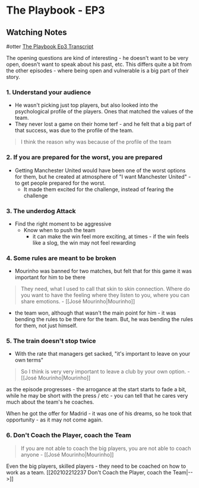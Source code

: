 # The Playbook - EP3  

## Watching Notes
#otter [The Playbook Ep3 Transcript](https://otter.ai/u/yNWrZpR7AFEb4dA8jUfYAR2g4JE?f=%2Fmy-notes)

The opening questions are kind of interesting - he doesn't want to be very open, doesn't want to speak about his past, etc. This differs quite a bit from the other episodes - where being open and vulnerable is a big part of their story.

### 1. Understand your audience
- He wasn't picking just top players, but also looked into the psychological profile of the players. Ones that matched the values of the team. 
- They never lost a game on their home terf - and he felt that a big part of that success, was due to the profile of the team. 

> I think the reason why was because of the profile of the team

### 2. If you are prepared for the worst, you are prepared
- Getting Manchester United would have been one of the worst options for them, but he created at atmosphere of "I want Manchester United" - to get people prepared for the worst.  
	- It made them excited for the challenge, instead of fearing the challenge 

### 3. The underdog Attack
- Find the right moment to be aggressive 
	- Know when to push the team
		- it can make the win feel more exciting, at times - if the win feels like a slog, the win may not feel rewarding 


### 4. Some rules are meant to be broken

- Mourinho was banned for two matches, but felt that for this game it was important for him to be there

> They need, what I used to call that skin to skin connection. Where do you want to have the feeling where they listen to you, where you can share emotions. - [[José Mourinho|Mourinho]]

- the team won, although that wasn't the main point for him - it was bending the rules to be there for the team. But, he was bending the rules for them, not just himself. 

### 5. The train doesn't stop twice

- With the rate that managers get sacked, "it's important to leave on your own terms"

>  So I think is very very important to leave a club by your own option. - [[José Mourinho|Mourinho]]

as the episode progresses - the arrogance at the start starts to fade a bit, while he may be short with the press / etc - you can tell that he cares very much about the team's he coaches. 

When he got the offer for Madrid - it was one of his dreams, so he took that opportunity - as it may not come again. 

### 6. Don't Coach the Player, coach the Team 

>  If you are not able to coach the big players, you are not able to coach anyone  - [[José Mourinho|Mourinho]]

Even the big players, skilled players - they need to be coached on how to work as a team.  [[202102212237 Don't Coach the Player, coach the Team|-->]]

